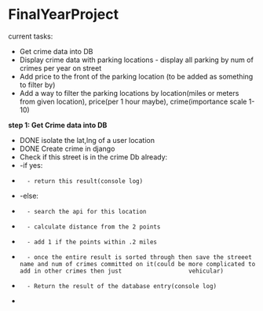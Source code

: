 # FinalYearProject
current tasks:
  - Get crime data into DB
  - Display crime data with parking locations - display all parking by num of crimes per year on street
  - Add price to the front of the parking location (to be added as something to filter by)
  - Add a way to filter the parking locations by location(miles or meters from given location), price(per 1 hour maybe), crime(importance scale 1-10) 
 
 **step 1: Get Crime data into DB**
  - DONE isolate the lat,lng of a user location
  - DONE Create crime in django
  - Check if this street is in the crime Db already:
  -   -if yes:
  -       - return this result(console log)
  -   -else:
  -       - search the api for this location
  -       - calculate distance from the 2 points
  -       - add 1 if the points within .2 miles
  -       - once the entire result is sorted through then save the streeet name and num of crimes committed on it(could be more complicated to add in other crimes then just                   vehicular)
  -       - Return the result of the database entry(console log)
  -       
